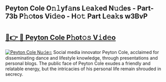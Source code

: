 ## Peyton Cole O𝚗𝚕yf𝚊ns L𝚎a𝚔ed N𝚞𝚍es - Part-73b P𝚑𝚘tos Vi𝚍𝚎o - H𝚘𝚝 Part L𝚎a𝚔s w3BvP

# <h2><a href="http://kf40cf.oniu.top/?m=Peyton+Cole">🔗👉 🔴 Peyton Cole P𝚑ot𝚘𝚜 V𝚒d𝚎o</a></h2>

[![Peyton Cole Nu𝚍e𝚜](https://i.imgur.com/0qMVB7G.gif)](http://kf40cf.oniu.top/?m=Peyton+Cole)
Social media innovator Peyton Cole, acclaimed for disseminating dance and lifestyle knowledge, through presentations and personal blogs. The public face of Peyton Cole exudes a friendly and relatable energy, but the intricacies of his personal life remain shrouded in secrecy.  
